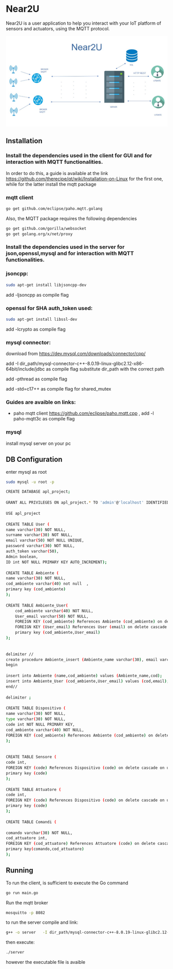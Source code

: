 # Near2U

Near2U is a user application to help you interact with your IoT platform of sensors and actuators, using the MQTT protocol.

![](Documentazione/image/architetturaNear2U.jpg)
## Installation

### Install the dependencies used in the client for GUI and for interaction with MQTT functionalities.
In order to do this, a guide is available at the link https://github.com/therecipe/qt/wiki/Installation-on-Linux for the first one, while for the latter install the mqtt package

### mqtt client
```bash
go get github.com/eclipse/paho.mqtt.golang
```

Also, the MQTT package requires the following dependencies

```bash
go get github.com/gorilla/websocket
go get golang.org/x/net/proxy
```
### Install the dependencies used in the server for json,openssl,mysql and for interaction with MQTT functionalities.

### jsoncpp:
```bash
sudo apt-get install libjsoncpp-dev
```
add -ljsoncpp as compile flag

### openssl for SHA auth_token used:

```bash
sudo apt-get install libssl-dev
```

add -lcrypto as compile flag

### mysql connector:

download from https://dev.mysql.com/downloads/connector/cpp/

add -I dir_path/mysql-connector-c++-8.0.19-linux-glibc2.12-x86-64bit/include/jdbc as compile flag substitute dir_path with the correct path

add -pthread as compile flag

add -std=c17++ as compile flag for shared_mutex


### Guides are avaible on links:
 
 - paho mqtt client https://github.com/eclipse/paho.mqtt.cpp , add -l paho-mqtt3c as compile flag

### mysql

install mysql server on your pc



## DB Configuration

enter mysql as root
```bash
sudo mysql -u root -p
```
```bash
CREATE DATABASE apl_project;

GRANT ALL PRIVILEGES ON apl_project.* TO 'admin'@'localhost' IDENTIFIED BY 'admin';

USE apl_project

CREATE TABLE User (
name varchar(30) NOT NULL, 
surname varchar(30) NOT NULL, 
email varchar(50) NOT NULL UNIQUE, 
password varchar(30) NOT NULL, 
auth_token varchar(50), 
Admin boolean,
ID int NOT NULL PRIMARY KEY AUTO_INCREMENT);

CREATE TABLE Ambiente (
name varchar(30) NOT NULL,  
cod_ambiente varchar(40) not null  ,
primary key (cod_ambiente)
);

CREATE TABLE Ambiente_User(
    cod_ambiente varchar(40) NOT NULL,
    User_email varchar(50) NOT NULL,
    FOREIGN KEY (cod_ambiente) References Ambiente (cod_ambiente) on delete cascade on update cascade,
    FOREIGN KEY (User_email) References User (email) on delete cascade on update cascade,
    primary key (cod_ambiente,User_email)
);


delimiter //
create procedure Ambiente_insert (Ambiente_name varchar(30), email varchar(50), cod varchar(40))
begin
    
insert into Ambiente (name,cod_ambiente) values (Ambiente_name,cod);
insert into Ambiente_User (cod_ambiente,User_email) values (cod,email);
end//

delimiter ;

CREATE TABLE Dispositivo (
name varchar(30) NOT NULL,  
type varchar(30) NOT NULL,
code int NOT NULL PRIMARY KEY,
cod_ambiente varchar(40) NOT NULL,
FOREIGN KEY (cod_ambiente) References Ambiente (cod_ambiente) on delete cascade on update cascade
);


CREATE TABLE Sensore (
code int,
FOREIGN KEY (code) References Dispositivo (code) on delete cascade on update cascade,
primary key (code)
);

CREATE TABLE Attuatore (
code int,
FOREIGN KEY (code) References Dispositivo (code) on delete cascade on update cascade,
primary key (code)
);

CREATE TABLE Comandi (

comando varchar(30) NOT NULL,
cod_attuatore int,
FOREIGN KEY (cod_attuatore) References Attuatore (code) on delete cascade on update cascade,
primary key(comando,cod_attuatore)
);


```

## Running



To run the client, is sufficient to execute the Go command

```bash
go run main.go
```
Run the mqtt broker

```bash
mosquitto -p 8082
```

to run the server compile and link:

```bash
g++ -o server   -I dir_path/mysql-connector-c++-8.0.19-linux-glibc2.12-x86-64bit/include/jdbc  main.cpp Thread_Pool.cpp Controller.cpp Ambiente.cpp User.cpp SHA_CRYPTO.cpp MYSQL.cpp Sensore.cpp  Dispositivo.cpp Attuatore.cpp function_mqtt.cpp -lmysqlcppconn -ljsoncpp -lcrypto  -pthread  -l paho-mqtt3c

```
then execute:

```bash
./server
```




however the executable file is avaible
